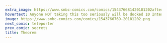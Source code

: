 ```yaml
---
extra_image: https://www.smbc-comics.com/comics/154376681420181202after.png
hovertext: Anyone NOT taking this too seriously will be docked 10 Internet Points.
image: https://www.smbc-comics.com/comics/1543766769-20181202.png
next_comic: teleporter
prev_comic: secrets
title: Theorem
---
```


